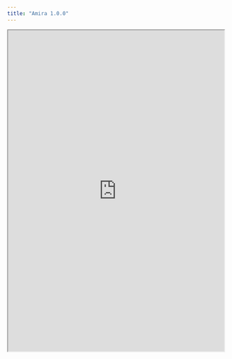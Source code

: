 ```yaml
---
title: "Amira 1.0.0"
---
```




<iframe height="750" width="100%" src="https://ewelton.github.io/ktest/wiki.html#Amira%201.0.0"></iframe>
